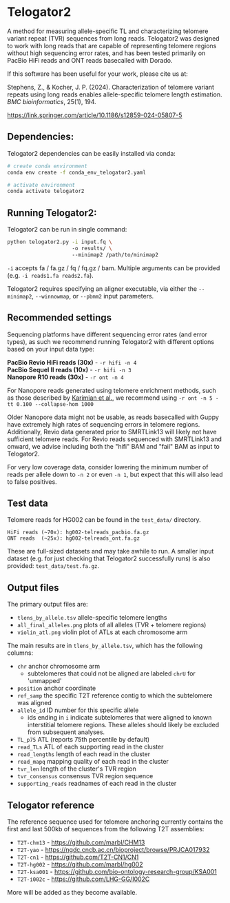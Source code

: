 # Telogator2
A method for measuring allele-specific TL and characterizing telomere variant repeat (TVR) sequences from long reads. Telogator2 was designed to work with long reads that are capable of representing telomere regions without high sequencing error rates, and has been tested primarily on PacBio HiFi reads and ONT reads basecalled with Dorado.

If this software has been useful for your work, please cite us at:

Stephens, Z., & Kocher, J. P. (2024). Characterization of telomere variant repeats using long reads enables allele-specific telomere length estimation. *BMC bioinformatics*, 25(1), 194.

https://link.springer.com/article/10.1186/s12859-024-05807-5



## Dependencies:

Telogator2 dependencies can be easily installed via conda:

```bash
# create conda environment
conda env create -f conda_env_telogator2.yaml

# activate environment
conda activate telogator2
```


## Running Telogator2:

Telogator2 can be run in single command:

```bash
python telogator2.py -i input.fq \ 
                     -o results/ \ 
                     --minimap2 /path/to/minimap2
```

`-i` accepts fa / fa.gz / fq / fq.gz / bam. Multiple arguments can be provided (e.g. `-i reads1.fa reads2.fa`).

Telogator2 requires specifying an aligner executable, via either the `--minimap2`, `--winnowmap`, or `--pbmm2` input parameters.



## Recommended settings

Sequencing platforms have different sequencing error rates (and error types), as such we recommend running Telogator2 with different options based on your input data type:

**PacBio Revio HiFi reads (30x)** - `-r hifi -n 4`  
**PacBio Sequel II reads (10x)** - `-r hifi -n 3`  
**Nanopore R10 reads (30x)** - `-r ont -n 4`  

For Nanopore reads generated using telomere enrichment methods, such as those described by [Karimian et al.](https://www.science.org/doi/abs/10.1126/science.ado0431), we recommend using `-r ont -n 5 -tt 0.100 --collapse-hom 1000`  

Older Nanopore data might not be usable, as reads basecalled with Guppy have extremely high rates of sequencing errors in telomere regions. Additionally, Revio data generated prior to SMRTLink13 will likely not have sufficient telomere reads. For Revio reads sequenced with SMRTLink13 and onward, we advise including both the "hifi" BAM and "fail" BAM as input to Telogator2.

For very low coverage data, consider lowering the minimum number of reads per allele down to `-n 2` or even `-n 1`, but expect that this will also lead to false positives.



## Test data

Telomere reads for HG002 can be found in the `test_data/` directory.

```
HiFi reads (~70x): hg002-telreads_pacbio.fa.gz
ONT reads  (~25x): hg002-telreads_ont.fa.gz
```

These are full-sized datasets and may take awhile to run. A smaller input dataset (e.g. for just checking that Telogator2 successfully runs) is also provided: `test_data/test.fa.gz`.



## Output files

The primary output files are:

* `tlens_by_allele.tsv` allele-specific telomere lengths
* `all_final_alleles.png` plots of all alleles (TVR + telomere regions)
* `violin_atl.png` violin plot of ATLs at each chromosome arm

The main results are in `tlens_by_allele.tsv`, which has the following columns:

* `chr` anchor chromosome arm
  * subtelomeres that could not be aligned are labeled `chrU` for 'unmapped'
* `position` anchor coordinate
* `ref_samp` the specific T2T reference contig to which the subtelomere was aligned
* `allele_id` ID number for this specific allele
  * ids ending in `i` indicate subtelomeres that were aligned to known interstitial telomere regions. These alleles should likely be excluded from subsequent analyses.
* `TL_p75` ATL (reports 75th percentile by default)
* `read_TLs` ATL of each supporting read in the cluster
* `read_lengths` length of each read in the cluster
* `read_mapq` mapping quality of each read in the cluster
* `tvr_len` length of the cluster's TVR region
* `tvr_consensus` consensus TVR region sequence
* `supporting_reads` readnames of each read in the cluster



## Telogator reference

The reference sequence used for telomere anchoring currently contains the first and last 500kb of sequences from the following T2T assemblies:

* `T2T-chm13` - https://github.com/marbl/CHM13
* `T2T-yao` - https://ngdc.cncb.ac.cn/bioproject/browse/PRJCA017932
* `T2T-cn1` - https://github.com/T2T-CN1/CN1
* `T2T-hg002` - https://github.com/marbl/hg002
* `T2T-ksa001` - https://github.com/bio-ontology-research-group/KSA001
* `T2T-i002c` - https://github.com/LHG-GG/I002C

More will be added as they become available.

